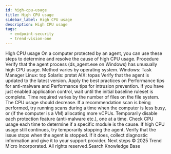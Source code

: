 ```yaml
---
id: high-cpu-usage
title: High CPU usage
sidebar_label: High CPU usage
description: High CPU usage
tags:
  - endpoint-security
  - trend-vision-one
---
```


 High CPU usage On a computer protected by an agent, you can use these steps to determine and resolve the cause of high CPU usage. Procedure Verify that the agent process (ds_agent.exe on Windows) has unusually high CPU usage. Method varies by operating system. Windows: Task Manager Linux: top Solaris: prstat AIX: topas Verify that the agent is updated to the latest version. Apply the best practices on Performance tips for anti-malware and Performance tips for intrusion prevention. If you have just enabled application control, wait until the initial baseline ruleset is complete. Time required varies by the number of files on the file system. The CPU usage should decrease. If a recommendation scan is being performed, try running scans during a time when the computer is less busy, or (if the computer is a VM) allocating more vCPUs. Temporarily disable each protection feature (anti-malware etc.), one at a time. Check CPU usage each time to determine if a specific module is the cause. If high CPU usage still continues, try temporarily stopping the agent. Verify that the issue stops when the agent is stopped. If it does, collect diagnostic information and give it to your support provider. Next steps © 2025 Trend Micro Incorporated. All rights reserved.Search Knowledge Base